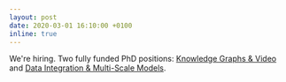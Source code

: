 ```yaml
---
layout: post
date: 2020-03-01 16:10:00 +0100
inline: true
---
```


We're hiring. Two fully funded PhD positions: [Knowledge Graphs & Video](https://www.academictransfer.com/en/290217/phd-position-in-spatio-temporal-knowledge-graphs-from-videos/) and [Data Integration & Multi-Scale Models](https://www.academictransfer.com/en/290215/phd-position-the-ramifications-of-data-integration-for-multi-scale-modeling/). 
